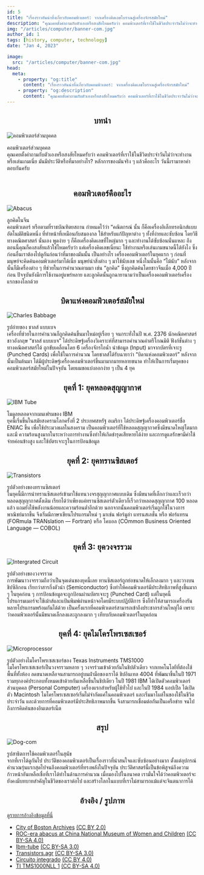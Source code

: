 ```yaml
---
id: 5
title: "เรื่องราวอันน่าทึ่งเกี่ยวกับคอมพิวเตอร์: จากเครื่องคิดเลขโบราณสู่เครื่องจักรสมัยใหม่"
description: "คุณเคยตั้งคำถามกับตัวเองหรือสงสัยไหมครับว่า คอมพิวเตอร์ที่เราใช้ในชีวิตประจำวันไม่ว่าจะทำงานหรือเล่นเกมเนี่ย มันมีประวัติหรือที่มาอย่างไร?"
img: "/articles/computer/banner-com.jpg"
author_id: 1
tags: [history, computer, technology]
date: "Jan 4, 2023"

image:
  src: "/articles/computer/banner-com.jpg"
head:
  meta:
    - property: "og:title"
      content: "เรื่องราวอันน่าทึ่งเกี่ยวกับคอมพิวเตอร์: จากเครื่องคิดเลขโบราณสู่เครื่องจักรสมัยใหม่"
    - property: "og:description"
      content: "คุณเคยตั้งคำถามกับตัวเองหรือสงสัยไหมครับว่า คอมพิวเตอร์ที่เราใช้ในชีวิตประจำวันไม่ว่าจะทำงานหรือเล่นเกมเนี่ย มันมีประวัติหรือที่มาอย่างไร?"
---
```


<center><h2 id="introduction">บทนำ</h2></center>

![คอมพิวเตอร์ส่วนบุคคล](/articles/computer/home-com.jpg)<figcaption>คอมพิวเตอร์ส่วนบุคคล</figcaption>
คุณเคยตั้งคำถามกับตัวเองหรือสงสัยไหมครับว่า คอมพิวเตอร์ที่เราใช้ในชีวิตประจำวันไม่ว่าจะทำงานหรือเล่นเกมเนี่ย มันมีประวัติหรือที่มาอย่างไร? หลักการของมันจริง ๆ แล้วคืออะไร วันนี้เรามาหาคำตอบกันครับ

<div class="divider" style="height: 2px"></div>

<center><h2 id="what-is-computer">คอมพิวเตอร์คืออะไร</h2></center>

![Abacus](/articles/computer/abacus.jpg)<figcaption>ลูกคิดในจีน</figcaption>
คอมพิวเตอร์ หรือตามที่ราชบัณฑิตยสถาน กำหนดไว้ว่า “คณิตกรณ์ นั้น ก็คือเครื่องอิเล็กทรอนิกส์แบบอัตโนมัติชนิดหนึ่ง ที่ทำหน้าที่เหมือนกับสมองกล ใช้สำหรับแก้ปัญหาต่าง ๆ ทั้งที่ง่ายและซับซ้อน โดยวิธีทางคณิตศาสตร์ นั่นเอง
พูดง่าย ๆ ก็คือเครื่องคิดเลขที่ใหญ่มาก ๆ และทำงานได้ซับซ้อนนั่นแหละ
ถึงตอนนี้คุณก็คงสงสัยแล้วใช่ไหมครับว่า แค่เครื่องคิดเลขเนี่ยนะ ใช้ทำงานหรือเล่นเกมขนาดนี้ได้ยังไง ซึ่งก่อนอื่นเราต้องไปดูกันก่อนว่าที่มาของมันนั้น เป็นอย่างไร
เครื่องคอมพิวเตอร์ในยุคแรก ๆ
ก่อนที่มนุษย์จะคิดค้นคอมพิวเตอร์มาได้เนี่ย มนุษย์นำสิ่งต่าง ๆ มาใช้นับเลข หนึ่งในนั้นคือ “ไม้นับ” หลังจากนั้นก็มีเครื่องต่าง ๆ ทีช่วยในการคำนวณตามมา เช่น “ลูกคิด” ซึ่งถูกคิดค้นโดยชาวจีนเมื่อ 4,000 ปีก่อน ปัจจุบันยังมีการใช้งานอยู่แพร่หลาย และลูกคิดนั้นถูกฉายานามว่าเป็นเครื่องคอมพิวเตอร์เครื่องแรกของโลกด้วย

<div class="divider"></div>

<center><h2 id="father-of-computer">บิดาแห่งคอมพิวเตอร์สมัยใหม่</h2></center>

![Charles Babbage](/articles/computer/babbage.jpg)<figcaption>รูปถ่ายของ ชาลส์ แบบเบจ</figcaption>
เครื่องที่ช่วยในการคำนวณก็ถูกคิดค้นขึ้นมาใหม่อยู่เรื่อย ๆ จนกระทั่งในปี พ.ศ. 2376 นักคณิตศาสตร์ชาวอังกฤษ “ชาลส์ แบบเบจ” ได้ประดิษฐ์เครื่องวิเคราะห์ที่สามารถคำนวณค่าตรีโกณมิติ ฟังก์ชั่นต่าง ๆ ทางคณิตศาสตร์ได้ ถูกขับเคลื่อนโดย 6 เครื่องจักรไอน้ำ นำข้อมูล (Input) มาจากบัตรที่เจาะรู (Punched Cards) เพื่อใช้ในการคำนวณ โดยชาลส์ได้รับฉายาว่า “บิดาแห่งคอมพิวเตอร์”
หลังจากนั้นเป็นต้นมา ได้มีผู้ประดิษฐ์เครื่องคอมพิวเตอร์ขึ้นมามากมายหลายขนาด ทำให้เป็นการเริ่มยุคของคอมพิวเตอร์สมัยใหม่ในปัจจุบัน โดยผมขอแบ่งออกง่าย ๆ เป็น 4 ยุค

<div class="divider"></div>

<center><h2 id="1stgen">ยุคที่ 1: ยุคหลอดสุญญากาศ</h2></center>

![IBM Tube](/articles/computer/Ibm-tube.jpg)<figcaption>โมดูลหลอดจากเมนเฟรมของ IBM</figcaption>
ยุคนี้เริ่มขึ้นในสมัยสงครามโลกครั้งที่ 2 ประเทศสหรัฐ อเมริกา
ได้ประดิษฐ์เครื่องคอมพิวเตอร์ชื่อ ENIAC ขึ้น เพื่อใช้ประมวลผลในสงคราม เป็นคอมพิวเตอร์ที่ใช้หลอดสุญญากาศซึ่งมีขนาดใหญ่โตมาก และมี
ความร้อนสูงมากในระหว่างการทำงานซึ่งทำให้เกิดชำรุดเสียหายได้ง่าย และการดูแลรักษามีค่าใช้จ่ายค่อนข้างสูง และใช้บัตรเจาะรูในการป้อนข้อมูล

<div class="divider"></div>

<center><h2 id="2ndgen">ยุคที่ 2: ยุคทรานซิสเตอร์</h2></center>

![Transistors](/articles/computer/transistors.jpg)<figcaption>รูปตัวอย่างของทรานซิสเตอร์</figcaption>
ในยุคนี้มีการนำทรานซิสเตอร์เข้ามาใช้แทนวงจรสุญญากาศแบบเดิม ซึ่งมีขนาดที่เล็กกว่าและเร็วกว่าหลอดสุญญากาศดั้งเดิม เรียกได้ว่าเพียงแค่ทรานซิสเตอร์ตัวเดียวก็เร็วกว่าหลอดสุญญากาศ 100 หลอดแล้ว แถมยังใช้พลังงานน้อยและความร้อนต่ำอีกด้วย นอกจากนั้นคอมพิวเตอร์เริ่มถูกใช้ในวงการพาณิชย์มากขึ้น จึงเริ่มมีภาษาเขียนโปรแกรมใหม่ ๆ มาเช่น ฟอร์มูล่า แทรนสเลชั่น หรือ ฟอร์แทรน (FORmula TRANslation — Fortran) หรือ โคบอล (COmmon Business Oriented Language — COBOL)

<div class="divider"></div>

<center><h2 id="3rdgen">ยุคที่ 3: ยุควงจรรวม</h2></center>

![Intergrated Circuit](/articles/computer/ic.jpg)<figcaption>รูปตัวอย่างของวงจรรวม</figcaption>
การพัฒนาวงจรรวมถือว่าเป็นจุดเด่นของยุคนี้เลย ทานซิสเตอร์ถูกย่อขนาดให้เล็กลงมาก ๆ และวางบนชิปซิลิกอน เรียกว่าสารกึ่งตัวนำ (Semiconductor) ซึ่งทำให้คอมพิวเตอร์มีประสิทธิภาพที่สูงขึ้นมาก ๆ
ในยุคก่อน ๆ การป้อนข้อมูลจะถูกป้อนผ่านบัตรเจาะรู (Punched Card) แต่ในยุคนี้โปรแกรมเมอร์จะใช้เม้าส์และแป้นพิมพ์ผ่านหน้าจอโดยมีระบบปฏิบัติการ ซึ่งก็ทำให้สามารถเครื่องรันหลายโปรแกรมพร้อมกันได้ด้วย
เป็นครั้งแรกที่คอมพิวเตอร์สามารถเข้าถึงประชากรส่วนใหญ่ได้ เพราะว่าคอมพิวเตอร์นั้นมีขนาดเล็กลงและถูกลงมาก ๆ เทียบกับคอมพิวเตอร์ในยุคก่อน

<div class="divider"></div>

<center><h2 id="4thgen">ยุคที่ 4: ยุคไมโครโพรเซสเซอร์</h2></center>

![Microprocessor](/articles/computer/microprocessor.jpg)<figcaption>รูปตัวอย่างไมโครโพรเซสเซอร์ของ Texas Instruments TMS1000</figcaption>
ไมโครโพรเซสเซอร์เป็นวงจรรวมหลาย ๆ วงจรร่วมเข้าด้วยกันในชิปตัวเดียว จากเทคโนโลยีที่ต้องใช้พื้นที่ทั้งห้อง ลดขนาดเหลือจนสามารถอยู่บนฝ่ามือของเราได้ ชิปอินเทล 4004 ที่พัฒนาขึ้นในปี 1971 รวมทุกองค์ประกอบทั้งหมดเข้าด้วยกันเหลือขึ้นในชิปเดียว
ในปี 1981 IBM ได้เปิดตัวคอมพิวเตอร์ส่วนบุคคล (Personal Computer) เครื่องแรกสำหรับผู้ใช้ทั่วไป และในปี 1984 แอปเปิ้ล ได้เปิดตัว Macintosh
ไมโครโพรเซสเซอร์เริ่มไม่จำกัดแค่ในคอมพิวเตอร์ และเริ่มมาโผล่ในของใช้ในชีวิตประจำวัน
และด้วยการที่คอมพิวเตอร์มีประสิทธิภาพมากขึ้น จึงสามารถเชื่อมต่อกันเป็นเครือข่าย จนไปถึงการคิดค้นของอินเตอร์เน็ต

<div class="divider"></div>

<center><h2 id="conclusion">สรุป</h2></center>

![Dog-com](/articles/computer/what-the-dog-doin.jpg)<figcaption>รูปสาธิตการใช้คอมพิวเตอร์ในสุนัข</figcaption>
จากที่เราได้ดูกันไป ประวัติของคอมพิวเตอร์เป็นเรื่องราวที่น่าสนใจและซับซ้อนอย่างมาก ตั้งแต่อุปกรณ์คำนวณรุ่นแรกสุดไปจนถึงคอมพิวเตอร์ที่ทรงพลังในปัจจุบัน ประวัติศาสตร์นี้เป็นข้อพิสูจน์ถึงความก้าวหน้าอันเหลือเชื่อที่เราได้ทำในด้านการคำนวณ เมื่อมองไปในอนาคต เรามั่นใจได้ว่าคอมพิวเตอร์จะยังคงมีบทบาทสำคัญในชีวิตของเราต่อไป และสร้างโลกในแบบที่เราไม่สามารถแม้แต่จะจินตนาการได้

<div class="divider"></div>

<center><h2 id="ref">อ้างอิง / รูปภาพ</h2></center>

[ดูรายการอ้างอิงข้อมูลที่นี่](https://docs.google.com/document/d/1hU0v1TTin88iB-HaLV51ZiCDxGSrhq6ouKogKGNbT4Y/view#heading=h.a87upbgpq6uy)

- [City of Boston Archives](https://flickr.com/photos/48039697@N05/9519690162) [(CC BY 2.0)](https://creativecommons.org/licenses/by/2.0/)
- [ROC-era abacus at China National Museum of Women and Children](<https://commons.wikimedia.org/wiki/File:ROC-era_abacus_at_China_National_Museum_of_Women_and_Children_(20210909140914).jpg>) [(CC BY-SA 4.0)](https://creativecommons.org/licenses/by-sa/4.0/)
- [Ibm-tube](https://commons.wikimedia.org/wiki/File:Ibm-tube.jpg) [(CC BY-SA 3.0)](https://creativecommons.org/licenses/by-sa/3.0/)
- [Transistors.agr](https://commons.wikimedia.org/wiki/File:Transistors.agr.jpg) [(CC BY-SA 3.0)](https://creativecommons.org/licenses/by-sa/3.0/)
- [Circuito integrado](https://commons.wikimedia.org/wiki/File:Circuito_integrado.jpg) [(CC BY 4.0)](https://creativecommons.org/licenses/by/4.0/)
- [TI TMS1000NLL 1](https://commons.wikimedia.org/wiki/File:TI_TMS1000NLL_1.jpg) [(CC BY-SA 4.0)](https://creativecommons.org/licenses/by-sa/4.0/)
